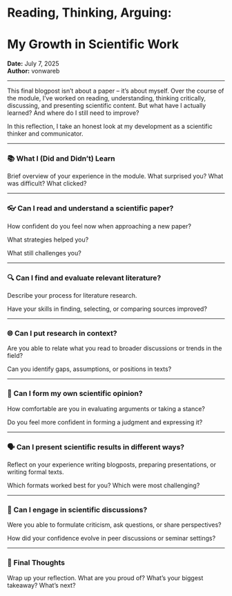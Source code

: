# Reading, Thinking, Arguing:
# My Growth in Scientific Work

**Date:** July 7, 2025  
**Author:** vonwareb  

---
This final blogpost isn’t about a paper – it’s about myself. Over the course of the module, I’ve worked on reading, understanding, thinking critically, discussing, and presenting scientific content. But what have I actually learned? And where do I still need to improve?

In this reflection, I take an honest look at my development as a scientific thinker and communicator.

---

### **📚 What I (Did and Didn’t) Learn**
Brief overview of your experience in the module. What surprised you? What was difficult? What clicked?

---

### **👓 Can I read and understand a scientific paper?**
How confident do you feel now when approaching a new paper?

What strategies helped you?

What still challenges you?

---

### **🔍 Can I find and evaluate relevant literature?**
Describe your process for literature research.

Have your skills in finding, selecting, or comparing sources improved?

---

### **🌐 Can I put research in context?**
Are you able to relate what you read to broader discussions or trends in the field?

Can you identify gaps, assumptions, or positions in texts?

---

### **🧠 Can I form my own scientific opinion?**
How comfortable are you in evaluating arguments or taking a stance?

Do you feel more confident in forming a judgment and expressing it?

---

### **🗣️ Can I present scientific results in different ways?**
Reflect on your experience writing blogposts, preparing presentations, or writing formal texts.

Which formats worked best for you? Which were most challenging?

---

### **💬 Can I engage in scientific discussions?**
Were you able to formulate criticism, ask questions, or share perspectives?

How did your confidence evolve in peer discussions or seminar settings?

---

### **🎯 Final Thoughts**
Wrap up your reflection. What are you proud of? What’s your biggest takeaway? What’s next?



